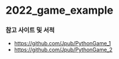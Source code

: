 # 2022_game_example
### 참고 사이트 및 서적
- https://github.com/Jpub/PythonGame_1
- https://github.com/Jpub/PythonGame_2
